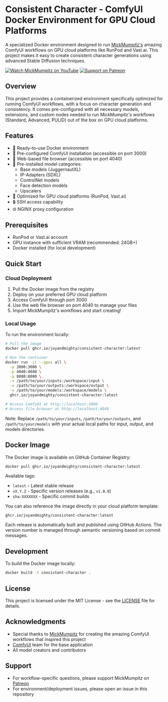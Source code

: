 # Consistent Character - ComfyUI Docker Environment for GPU Cloud Platforms

A specialized Docker environment designed to run
[MickMumpitz's](https://www.patreon.com/c/Mickmumpitz/home) amazing ComfyUI
workflows on GPU cloud platforms like RunPod and Vast.ai. This project makes it
easy to create consistent character generations using advanced Stable Diffusion
techniques.

[![Watch MickMumpitz on YouTube](https://img.shields.io/badge/YouTube-@mickmumpitz-red)](https://www.youtube.com/@mickmumpitz)
[![Support on Patreon](https://img.shields.io/badge/Patreon-MickMumpitz-orange)](https://www.patreon.com/c/Mickmumpitz/home)

## Overview

This project provides a containerized environment specifically optimized for
running ComfyUI workflows, with a focus on character generation and consistency.
It comes pre-configured with all necessary models, extensions, and custom nodes
needed to run MickMumpitz's workflows (Standard, Advanced, PULID) out of the box
on GPU cloud platforms.

## Features

- 🐳 Ready-to-use Docker environment
- 🎨 Pre-configured ComfyUI installation (accessible on port 3000)
- 📂 Web-based file browser (accessible on port 4040)
- 🤖 Pre-installed model categories:
  - Base models (JuggernautXL)
  - IP-Adapters (SDXL)
  - ControlNet models
  - Face detection models
  - Upscalers
- 🔧 Optimized for GPU cloud platforms (RunPod, Vast.ai)
- 🔒 SSH access capability
- 🌐 NGINX proxy configuration

## Prerequisites

- RunPod or Vast.ai account
- GPU instance with sufficient VRAM (recommended: 24GB+)
- Docker installed (for local development)

## Quick Start

### Cloud Deployment

1. Pull the Docker image from the registry
2. Deploy on your preferred GPU cloud platform
3. Access ComfyUI through port 3000
4. Use the web file browser on port 4040 to manage your files
5. Import MickMumpitz's workflows and start creating!

### Local Usage

To run the environment locally:

```bash
# Pull the image
docker pull ghcr.io/joyandmighty/consistent-character:latest

# Run the container
docker run -it --gpus all \
  -p 3000:3000 \
  -p 4040:4040 \
  -p 8080:8080 \
  -v /path/to/your/inputs:/workspace/input \
  -v /path/to/your/outputs:/workspace/output \
  -v /path/to/your/models:/workspace/models \
  ghcr.io/joyandmighty/consistent-character:latest

# Access ComfyUI at http://localhost:3000
# Access file browser at http://localhost:4040
```

Note: Replace `/path/to/your/inputs`, `/path/to/your/outputs`, and
`/path/to/your/models` with your actual local paths for input, output, and
models directories.

## Docker Image

The Docker image is available on GitHub Container Registry:

```bash
docker pull ghcr.io/joyandmighty/consistent-character:latest
```

Available tags:

- `latest` - Latest stable release
- `vX.Y.Z` - Specific version releases (e.g., `v1.0.0`)
- `sha-XXXXXXX` - Specific commit builds

You can also reference the image directly in your cloud platform template:

```
ghcr.io/joyandmighty/consistent-character:latest
```

Each release is automatically built and published using GitHub Actions. The
version number is managed through semantic versioning based on commit messages.

## Development

To build the Docker image locally:

```bash
docker build -t consistent-character .
```

## License

This project is licensed under the MIT License - see the [LICENSE](LICENSE) file
for details.

## Acknowledgments

- Special thanks to [MickMumpitz](https://www.youtube.com/@mickmumpitz) for
  creating the amazing ComfyUI workflows that inspired this project
- [ComfyUI](https://github.com/comfyanonymous/ComfyUI) team for the base
  application
- All model creators and contributors

## Support

- For workflow-specific questions, please support MickMumpitz on
  [Patreon](https://www.patreon.com/c/Mickmumpitz/home)
- For environment/deployment issues, please open an issue in this repository
